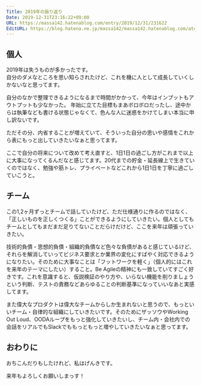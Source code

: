 ```yaml
---
Title: 2019年の振り返り
Date: 2019-12-31T23:16:22+09:00
URL: https://massa142.hatenablog.com/entry/2019/12/31/231622
EditURL: https://blog.hatena.ne.jp/massa142/massa142.hatenablog.com/atom/entry/26006613491535359
---
```


## 個人

2019年は失うものが多かったです。  
自分のダメなところを思い知らされたけど、これを機に人として成長していくしかないなと思ってます。

自分のなかで整理できるようになるまで時間がかかって、今年はインプットもアウトプットも少なかった。
年始に立てた目標もまあボロボロだったし、途中からは執筆なども書ける状態じゃなくて、色んな人に迷惑をかけてしまい本当に申し訳ないです。

ただその分、内省することが増えていて、そういった自分の思いや感情をこれから表にもっと出していきたいなぁと思ってます。

ここで自分の将来について改めて考え直すと、1日1日の過ごし方がこれまで以上に大事になってくるんだなと感じてます。20代までの貯金・延長線上で生きていくのではなく、勉強や筋トレ、プライベートなどこれから1日1日を丁寧に過ごしていこうと。

## チーム

この1,2ヶ月ずっとチームで話していたけど、ただ仕様通りに作るのではなく、「正しいものを正しくつくる」ことができるようにしていきたい。個人としてもチームとしてもまだまだ足りてないことだらけだけど、ここを来年は頑張っていきたい。

技術的負債・思想的負債・組織的負債など色々な負債があると感じているけど、それらを解消していってビジネス要求とか業界の変化にすばやく対応できるようになりたい。そのために大事なことは「フットワークを軽く」（個人的にはこれを来年のテーマにしたい）すること。Be Agileの精神にも一致していてすごく好きです。これを意識すると、仮説検証のやり方や、いらない機能を削りましょうという判断、テストの責務などあらゆることの判断基準になっていいなあと実感してます。

また偉大なプロダクトは偉大なチームからしか生まれないと思うので、もっといいチーム・自律的な組織にしていきたいです。そのためにザッソウやWorking Out Loud、OODAループをもっと強化していきたいし、チーム内・会社内での会話をリアルでもSlackでももっともっと増やしていきたいなぁと思ってます。

## おわりに

おちこんだりもしたけれど、私はげんきです。

来年もよろしくお願いしまっす！

